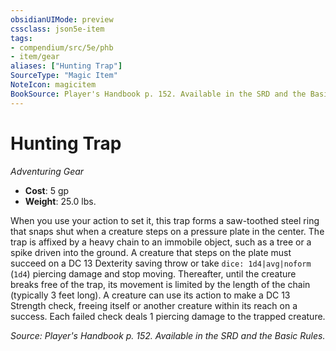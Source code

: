 ```yaml
---
obsidianUIMode: preview
cssclass: json5e-item
tags:
- compendium/src/5e/phb
- item/gear
aliases: ["Hunting Trap"]
SourceType: "Magic Item"
NoteIcon: magicitem
BookSource: Player's Handbook p. 152. Available in the SRD and the Basic Rules.
---
```

# Hunting Trap
*Adventuring Gear*  

- **Cost**: 5 gp
- **Weight**: 25.0 lbs.

When you use your action to set it, this trap forms a saw-toothed steel ring that snaps shut when a creature steps on a pressure plate in the center. The trap is affixed by a heavy chain to an immobile object, such as a tree or a spike driven into the ground. A creature that steps on the plate must succeed on a DC 13 Dexterity saving throw or take `dice: 1d4|avg|noform` (`1d4`) piercing damage and stop moving. Thereafter, until the creature breaks free of the trap, its movement is limited by the length of the chain (typically 3 feet long). A creature can use its action to make a DC 13 Strength check, freeing itself or another creature within its reach on a success. Each failed check deals 1 piercing damage to the trapped creature.

*Source: Player's Handbook p. 152. Available in the SRD and the Basic Rules.*